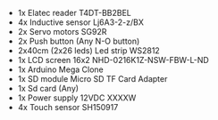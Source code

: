 - 1x Elatec reader	T4DT-BB2BEL	
- 4x Inductive sensor	Lj6A3-2-z/BX	
- 2x Servo motors	SG92R	
- 2x Push button	(Any N-O button)	
- 2x40cm (2x26 leds) Led strip WS2812	
- 1x LCD screen 16x2	NHD-0216K1Z-NSW-FBW-L-ND 	
- 1x Arduino Mega	Clone	
- 1x SD module	Micro SD TF Card Adapter	
- 1x Sd card	(Any)	
- 1x Power supply	12VDC XXXXW	
- 4x Touch sensor	SH150917	
